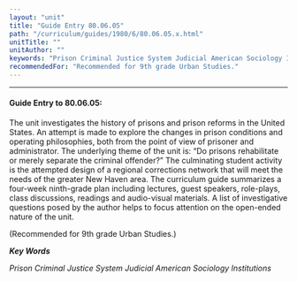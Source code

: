 ```yaml
---
layout: "unit"
title: "Guide Entry 80.06.05"
path: "/curriculum/guides/1980/6/80.06.05.x.html"
unitTitle: ""
unitAuthor: ""
keywords: "Prison Criminal Justice System Judicial American Sociology Institutions"
recommendedFor: "Recommended for 9th grade Urban Studies."
---
```

<body>
<hr/>
 <h4>
  Guide Entry to 80.06.05:
 </h4>
 The unit investigates the history of prisons and prison reforms in the United States.  An attempt is made to explore the changes in prison conditions and operating philosophies, both from the point of view of prisoner and administrator.  The underlying theme of the unit is: “Do prisons rehabilitate or merely separate the criminal offender?”  The culminating student activity is the attempted design of a regional corrections network that will meet the needs of the greater New Haven area.  The curriculum guide summarizes a four-week ninth-grade plan including lectures, guest speakers, role-plays, class discussions, readings and audio-visual materials.  A list of investigative questions posed by the author helps to focus attention on the open-ended nature of the unit.
 <p>
  (Recommended for 9th grade Urban Studies.)
 </p>
<p>
  <b>
   <i>
    Key Words
   </i>
  </b>
  <br/>
 </p>
 <p>
  <i>
   Prison Criminal Justice System Judicial American Sociology Institutions
  </i>
 </p>

</body>